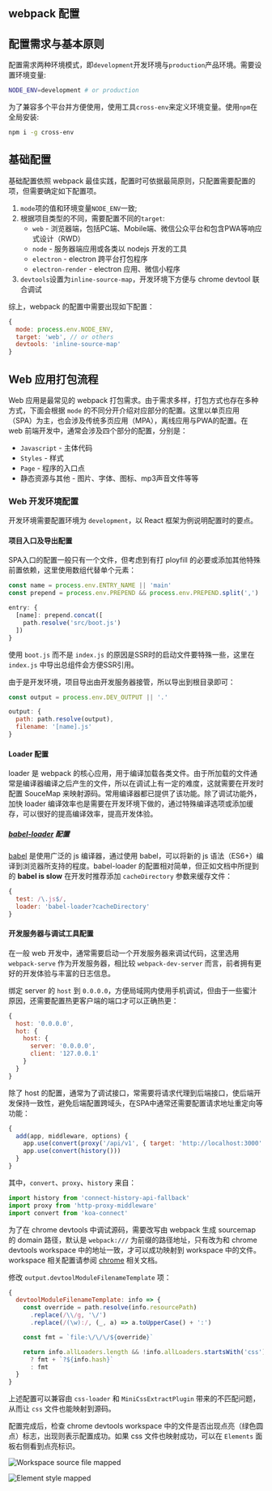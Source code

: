 webpack 配置
-----

## 配置需求与基本原则

配置需求两种环境模式，即`development`开发环境与`production`产品环境。需要设置环境变量:

```sh
NODE_ENV=development # or production
```

为了兼容多个平台并方便使用，使用工具`cross-env`来定义环境变量。使用`npm`在全局安装:

```sh
npm i -g cross-env
```


## 基础配置

基础配置依照 webpack 最佳实践，配置时可依据最简原则，只配置需要配置的项，但需要确定如下配置项。

1. `mode`项的值和环境变量`NODE_ENV`一致;
2. 根据项目类型的不同，需要配置不同的`target`:
   * `web` - 浏览器端，包括PC端、Mobile端、微信公众平台和包含PWA等响应式设计（RWD）
   * `node` - 服务器端应用或各类以 nodejs 开发的工具
   * `electron` - electron 跨平台打包程序
   * `electron-render` - electron 应用、微信小程序
3. `devtools`设置为`inline-source-map`，开发环境下方便与 chrome devtool 联合调试

综上，webpack 的配置中需要出现如下配置：

```js
{
  mode: process.env.NODE_ENV,
  target: 'web', // or others
  devtools: 'inline-source-map'
}
```


## Web 应用打包流程

Web 应用是最常见的 webpack 打包需求。由于需求多样，打包方式也存在多种方式，下面会根据 `mode` 的不同分开介绍对应部分的配置。这里以单页应用（SPA）为主，也会涉及传统多页应用（MPA），离线应用与PWA的配置。在 web 前端开发中，通常会涉及四个部分的配置，分别是：

* `Javascript` - 主体代码
* `Styles` - 样式
* `Page` - 程序的入口点
* 静态资源与其他 - 图片、字体、图标、mp3声音文件等等


### Web 开发环境配置

开发环境需要配置环境为 `development`，以 React 框架为例说明配置时的要点。


#### 项目入口及导出配置

SPA入口的配置一般只有一个文件，但考虑到有打 ployfill 的必要或添加其他特殊前置依赖，这里使用数组代替单个元素：

```js
const name = process.env.ENTRY_NAME || 'main'
const prepend = process.env.PREPEND && process.env.PREPEND.split(',') || []

entry: {
  [name]: prepend.concat([
    path.resolve('src/boot.js')
  ])
}
```

使用 `boot.js` 而不是 `index.js` 的原因是SSR时的启动文件要特殊一些，这里在 `index.js` 中导出总组件会方便SSR引用。

由于是开发环境，项目导出由开发服务器接管，所以导出到根目录即可：

```js
const output = process.env.DEV_OUTPUT || '.'

output: {
  path: path.resolve(output),
  filename: '[name].js'
}
```


#### Loader 配置

loader 是 webpack 的核心应用，用于编译加载各类文件。由于所加载的文件通常是编译器编译之后产生的文件，所以在调试上有一定的难度，这就需要在开发时配置 SouceMap 来映射源码。常用编译器都已提供了该功能。除了调试功能外，加快 loader 编译效率也是需要在开发环境下做的，通过特殊编译选项或添加缓存，可以很好的提高编译效率，提高开发体验。

##### [babel-loader](https://github.com/babel/babel-loader) 配置

[babel](https://github.com/babel/babel) 是使用广泛的 js 编译器，通过使用 babel，可以将新的 js 语法（ES6+）编译到浏览器所支持的程度。babel-loader 的配置相对简单，但正如文档中所提到的 **babel is slow** 在开发时推荐添加 `cacheDirectory` 参数来缓存文件：

```js
{
  test: /\.js$/,
  loader: 'babel-loader?cacheDirectory'
}
```


#### 开发服务器与调试工具配置

在一般 web 开发中，通常需要启动一个开发服务器来调试代码，这里选用 `webpack-serve` 作为开发服务器，相比较 `webpack-dev-server` 而言，前者拥有更好的开发体验与丰富的日志信息。

绑定 server 的 `host` 到 `0.0.0.0`，方便局域网内使用手机调试，但由于一些蜜汁原因，还需要配置热更客户端的端口才可以正确热更：

```js
{
  host: '0.0.0.0',
  hot: {
    host: {
      server: '0.0.0.0',
      client: '127.0.0.1'
    }
  }
}
```

除了 host 的配置，通常为了调试接口，常需要将请求代理到后端接口，使后端开发保持一致性，避免后端配置跨域头，在SPA中通常还需要配置请求地址重定向等功能：

```js
{
  add(app, middleware, options) {
    app.use(convert(proxy('/api/v1', { target: 'http://localhost:3000' })))
    app.use(convert(history()))
  }
}
```

其中，`convert`、`proxy`、`history` 来自：

```js
import history from 'connect-history-api-fallback'
import proxy from 'http-proxy-middleware'
import convert from 'koa-connect'
```

为了在 chrome devtools 中调试源码，需要改写由 webpack 生成 sourcemap 的 domain 路径，默认是 `webpack:///` 为前缀的路径地址，只有改为和 chrome devtools workspace 中的地址一致，才可以成功映射到 workspace 中的文件。workspace 相关配置请参阅 [chrome](chrome.md#添加-workspace) 相关文档。

修改 `output.devtoolModuleFilenameTemplate` 项：

```js
{
  devtoolModuleFilenameTemplate: info => {
    const override = path.resolve(info.resourcePath)
      .replace(/\\/g, '\/')
      .replace(/(\w):/, (_, a) => a.toUpperCase() + ':')

    const fmt = `file:\/\/\/${override}`

    return info.allLoaders.length && !info.allLoaders.startsWith('css')
      ? fmt + `?${info.hash}`
      : fmt
  }
}
```

上述配置可以兼容由 `css-loader` 和 `MiniCssExtractPlugin` 带来的不匹配问题，从而让 `css` 文件也能映射到源码。

配置完成后，检查 chrome devtools workspace 中的文件是否出现点亮（绿色圆点）标志，出现则表示配置成功。如果 css 文件也映射成功，可以在 `Elements` 面板右侧看到点亮标识。

![Workspace source file mapped](https://user-images.githubusercontent.com/5752902/42808406-d8a8b628-89e5-11e8-9012-833ccd3b4c47.png)

![Element style mapped](https://user-images.githubusercontent.com/5752902/42808480-00f23ca8-89e6-11e8-948f-53ee49e00793.png)
